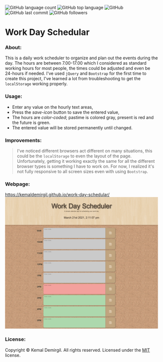 ![GitHub language count](https://img.shields.io/github/languages/count/kemaldemirgil/work-day-schedular?color=purple&label=Languages)
![GitHub top language](https://img.shields.io/github/languages/top/kemaldemirgil/work-day-schedular?color=red&label=HTML&logo=HTML5)
![GitHub](https://img.shields.io/github/license/kemaldemirgil/work-day-schedular?color=cyan&label=LICENSE)
![GitHub last commit](https://img.shields.io/github/last-commit/kemaldemirgil/work-day-schedular?color=blue&label=Last%20Commit&logo=git)
![GitHub followers](https://img.shields.io/github/followers/kemaldemirgil?color=orange&label=Followers&logo=github)

# Work Day Schedular

### About:
This is a daily work scheduler to organize and plan out the events during the day. The hours are between 7.00-17.00 which I considered as standard working hours for most people, the times could be adjusted and even be 24-hours if needed. I've used `jQuery` and `Bootstrap` for the first time to create this project, I've learned a lot from troubleshooting to get the `localStorage` working properly. 

### Usage:
- Enter any value on the hourly text areas,
- Press the *save-icon* button to save the entered value,
- The hours are *color-coded*; pastime is colored gray, present is red and the future is green.
- The entered value will be stored permanently until changed.

### Improvements:
>I've noticed different browsers act different on many situations, this could be the `localStorage` to even the layout of the page. Unfortunately, getting it working exactly the same for all the different browser types is something I have to work on. For now, I realized it's not fully responsive to all screen sizes even with using `Bootstrap`.

### Webpage:
https://kemaldemirgil.github.io/work-day-schedular/
![work-day-schedular-ss](assets/images/ssWorkDayScheduler.png)

### License:

Copyright © Kemal Demirgil. All rights reserved.
Licensed under the [MIT](https://github.com/kemaldemirgil/work-day-schedular/blob/main/LICENSE) license.
